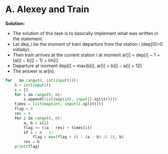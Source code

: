 # A. Alexey and Train

**Solution:** 

* The solution of this task is to basically implement what was written in the statement.
* Let dep_i be the moment of train departure from the station i (dep[0]=0 initially).
* Then train arrives at the current station i at moment ar[i] = dep[i] − 1 + (a[i] − b[i] − 1) + tm[i]
* Departure at moment dep[i] = max(b[i], ar[i] + b[i] − a[i] + 12).
* The answer is ar[n].

```python
for _ in range(0, int(input())):
    n = int(input())
    s = []
    for i in range(0, n):
        s.append(list(map(int, input().split())))
    times = list(map(int, input().split()))
    flag = 0
    res = 0
    for i in range(0, n):
        a, b = s[i]
        flag += ((a - res) + times[i])
        if i < n - 1:
            flag = max(flag + (0 - (a - b) // 2), b)
        res = b
    print(flag)

```
